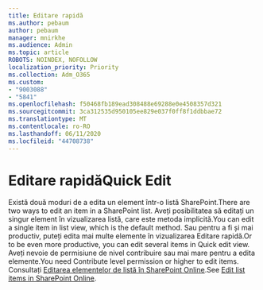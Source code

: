 ```yaml
---
title: Editare rapidă
ms.author: pebaum
author: pebaum
manager: mnirkhe
ms.audience: Admin
ms.topic: article
ROBOTS: NOINDEX, NOFOLLOW
localization_priority: Priority
ms.collection: Adm_O365
ms.custom:
- "9003088"
- "5841"
ms.openlocfilehash: f50468fb189ead308488e69288e0e4508357d321
ms.sourcegitcommit: 3ca312535d950105ee829e037f0ff8f1ddbbae72
ms.translationtype: MT
ms.contentlocale: ro-RO
ms.lasthandoff: 06/11/2020
ms.locfileid: "44708738"
---
```

# <a name="quick-edit"></a><span data-ttu-id="b03ca-102">Editare rapidă</span><span class="sxs-lookup"><span data-stu-id="b03ca-102">Quick Edit</span></span>

<span data-ttu-id="b03ca-103">Există două moduri de a edita un element într-o listă SharePoint.</span><span class="sxs-lookup"><span data-stu-id="b03ca-103">There are two ways to edit an item in a SharePoint list.</span></span> <span data-ttu-id="b03ca-104">Aveți posibilitatea să editați un singur element în vizualizarea listă, care este metoda implicită.</span><span class="sxs-lookup"><span data-stu-id="b03ca-104">You can edit a single item in list view, which is the default method.</span></span> <span data-ttu-id="b03ca-105">Sau pentru a fi și mai productiv, puteți edita mai multe elemente în vizualizarea Editare rapidă.</span><span class="sxs-lookup"><span data-stu-id="b03ca-105">Or to be even more productive, you can edit several items in Quick edit view.</span></span> <span data-ttu-id="b03ca-106">Aveți nevoie de permisiune de nivel contribuire sau mai mare pentru a edita elemente.</span><span class="sxs-lookup"><span data-stu-id="b03ca-106">You need Contribute level permission or higher to edit items.</span></span> <span data-ttu-id="b03ca-107">Consultați [Editarea elementelor de listă în SharePoint Online](https://support.microsoft.com/office/dac1a1c3-a80b-4082-ba57-715cf613d0f7).</span><span class="sxs-lookup"><span data-stu-id="b03ca-107">See [Edit list items in SharePoint Online](https://support.microsoft.com/office/dac1a1c3-a80b-4082-ba57-715cf613d0f7).</span></span>
